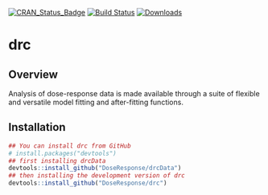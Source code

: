 
[![CRAN\_Status\_Badge](http://www.r-pkg.org/badges/version/drc)](https://cran.r-project.org/package=drc) [![Build Status](https://travis-ci.org/DoseResponse/drc.svg?branch=master)](https://travis-ci.org/DoseResponse/drc) [![Downloads](https://cranlogs.r-pkg.org/badges/drc)](https://cranlogs.r-pkg.org/)

drc
===

Overview
--------

Analysis of dose-response data is made available through a suite of flexible and versatile model fitting and after-fitting functions.

Installation
------------

``` r
## You can install drc from GitHub
# install.packages("devtools")
## first installing drcData
devtools::install_github("DoseResponse/drcData")
## then installing the development version of drc
devtools::install_github("DoseResponse/drc")
```
